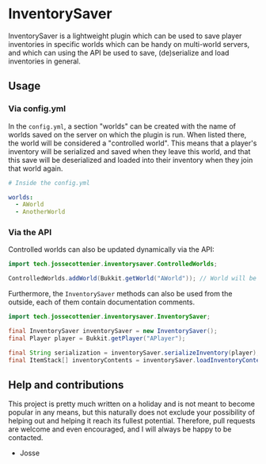 # InventorySaver

InventorySaver is a lightweight plugin which can be used to save player inventories in specific worlds which can be handy on multi-world servers, and which can using the API be used to save, (de)serialize and load inventories in general.

## Usage

### Via config.yml

In the `config.yml`, a section "worlds" can be created with the name of worlds saved on the server on which the plugin is run. When listed there, the world will be considered a "controlled world". This means that a player's inventory will be serialized and saved when they leave this world, and that this save will be deserialized and loaded into their inventory when they join that world again.

```yml
# Inside the config.yml

worlds:
  - AWorld
  - AnotherWorld
```

### Via the API

Controlled worlds can also be updated dynamically via the API:

```java
import tech.jossecottenier.inventorysaver.ControlledWorlds;

ControlledWorlds.addWorld(Bukkit.getWorld("AWorld")); // World will be controlled until it gets removed
```

Furthermore, the `InventorySaver` methods can also be used from the outside, each of them contain documentation comments.

```java
import tech.jossecottenier.inventorysaver.InventorySaver;

final InventorySaver inventorySaver = new InventorySaver();
final Player player = Bukkit.getPlayer("APlayer");

final String serialization = inventorySaver.serializeInventory(player); // Will return serialized string of "APlayer"'s inventory
final ItemStack[] inventoryContents = inventorySaver.loadInventoryContents(serialization); // Will deserialize the string and return "APlayer"'s inventory contents
```

## Help and contributions

This project is pretty much written on a holiday and is not meant to become popular in any means, but this naturally does not exclude your possibility of helping out and helping it reach its fullest potential. Therefore, pull requests are welcome and even encouraged, and I will always be happy to be contacted.

- Josse
